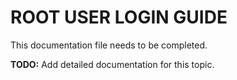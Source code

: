 # ROOT USER LOGIN GUIDE

This documentation file needs to be completed.

**TODO:** Add detailed documentation for this topic.
